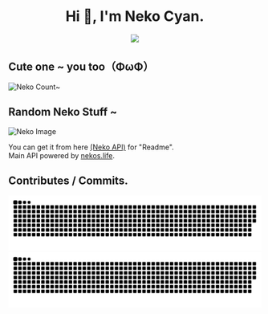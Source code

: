 <div align="center">
  <h1>Hi 👋, I'm Neko Cyan.</h1>
  <a href="https://git.io/typing-svg"><img src="https://readme-typing-svg.demolab.com?font=Fira+Code&pause=1000&color=3ED3F7&background=FF000000&center=true&width=435&lines=Sophomore+at+DNTU+(VietNam).;My+Discord%3A+Neko+Cyan%236998.;Ehe+~"></a>
</div>

## Cute one ~ you too（ΦωΦ）
![Neko Count~](https://count.getloli.com/get/@nekocyan?theme=rule34)

## Random Neko Stuff ~
<img src="https://nekoapi.onrender.com/api/neko" alt="Neko Image">
<!--![Neko IMage](https://nekoapi.onrender.com/api/neko) -->

You can get it from here [(Neko API)](https://nekoapi.onrender.com/api/neko) for "Readme".
<br>
Main API powered by [nekos.life](https://nekos.life).

## Contributes / Commits.
![github contribution grid snake animation](https://raw.githubusercontent.com/NekoCyan/NekoCyan/output/github-contribution-grid-snake-dark.svg#gh-dark-mode-only)![github contribution grid snake animation](https://raw.githubusercontent.com/NekoCyan/NekoCyan/output/github-contribution-grid-snake.svg#gh-light-mode-only)

<!--
**NekoCyan/NekoCyan** is a ✨ _special_ ✨ repository because its `README.md` (this file) appears on your GitHub profile.

Here are some ideas to get you started:

- 🔭 I’m currently working on ...
- 🌱 I’m currently learning ...
- 👯 I’m looking to collaborate on ...
- 🤔 I’m looking for help with ...
- 💬 Ask me about ...
- 📫 How to reach me: ...
- 😄 Pronouns: ...
- ⚡ Fun fact: ...
-->
